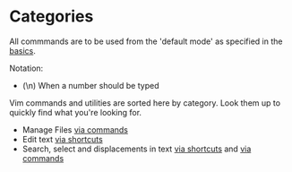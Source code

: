 # Categories

All commmands are to be used from the 'default mode' as specified in the [basics](Basics).

Notation:

* (\\n) When a number should be typed

Vim commands and utilities are sorted here by category. Look them up to quickly find what you're looking for.

* Manage Files [via commands](commands_edit)
* Edit text [via shortcuts](shortcuts_edit)
* Search, select and displacements in text [via shortcuts](shortcuts_search) and [via commands](commands_search)

